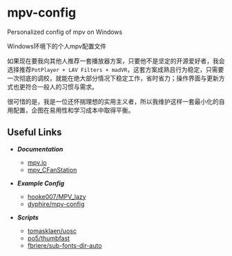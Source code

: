 # mpv-config
Personalized config of mpv on Windows

Windows环境下的个人mpv配置文件

如果现在要我向其他人推荐一套播放器方案，只要他不是坚定的开源爱好者，我会选择推荐`PotPlayer + LAV Filters + madVR`，这套方案成熟且行为稳定，只需要一次彻底的调校，就能在绝大部分情况下稳定工作，省时省力；操作界面与更新方式也更符合一般人的习惯与需求。

很可惜的是，我是一位还怀揣理想的实用主义者，所以我维护这样一套最小化的自用配置，企图在易用性和学习成本中取得平衡。

## Useful Links
* ***Documentation***
  - [mpv.io](https://mpv.io/manual/master/#options)
  - [mpv_CFanStation](https://hooke007.github.io/index.html)

* ***Example Config***
  - [hooke007/MPV_lazy](https://github.com/hooke007/MPV_lazy)
  - [dyphire/mpv-config](https://github.com/dyphire/mpv-config)

* ***Scripts***
  - [tomasklaen/uosc](https://github.com/tomasklaen/uosc)
  - [po5/thumbfast](https://github.com/po5/thumbfast)
  - [fbriere/sub-fonts-dir-auto](https://github.com/fbriere/mpv-scripts/blob/master/doc/sub-fonts-dir-auto.md)
